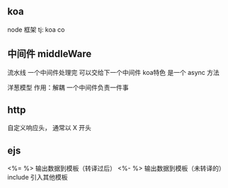 ## koa
node 框架
tj: koa co 

## 中间件 middleWare
流水线
一个中间件处理完 可以交给下一个中间件 
koa特色
是一个 async 方法

洋葱模型
作用：解耦 一个中间件负责一件事

## http
自定义响应头， 通常以 X 开头

## ejs
<%= %> 输出数据到模板（转译过后）
<%- %> 输出数据到模板（未转译的）
include 引入其他模板